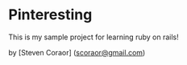 # Pinteresting

This is my sample project for learning ruby on rails!

by [Steven Coraor] (scoraor@gmail.com)